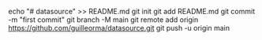 echo "# datasource" >> README.md
git init
git add README.md
git commit -m "first commit"
git branch -M main
git remote add origin https://github.com/guilleorma/datasource.git
git push -u origin main
